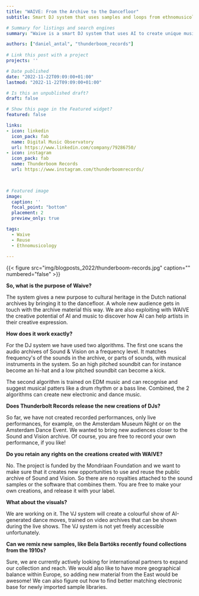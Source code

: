 ```yaml
---
title: "WAIVE: From the Archive to the Dancefloor"
subtitle: Smart DJ system that uses samples and loops from ethnomusicological archives.

# Summary for listings and search engines
summary: "Waive is a smart DJ system that uses AI to create unique music samples, beats and loops from the digitised audio archives of the Sound and Vision Institute in the Netherlands. You can create remixes of heritage value small samples and make electronic music with it."

authors: ["daniel_antal", "thunderboom_records"]
 
# Link this post with a project
projects: ''

# Date published
date: "2022-11-22T09:09:00+01:00"
lastmod: "2022-11-22T09:09:00+01:00"

# Is this an unpublished draft?
draft: false

# Show this page in the Featured widget?
featured: false

links:
- icon: linkedin
  icon_pack: fab
  name: Digital Music Observatory
  url: https://www.linkedin.com/company/79286750/
- icon: instagram
  icon_pack: fab
  name: Thunderboom Records
  url: https://www.instagram.com/thunderboomrecords/


  
# Featured image
image:
  caption: ''
  focal_point: "bottom"
  placement: 2
  preview_only: true

tags:
  - Waive
  - Reuse
  - Ethnomusicology
  
---
```



{{< figure src="img/blogposts_2022/thunderboom-records.jpg" caption="" numbered="false" >}}

**So, what is the purpose of Waive?**

The system gives a new purpose to cultural heritage in the Dutch national archives by bringing it to the dancefloor. A whole new audience gets in touch with the archive material this way.  We are also exploiting with WAIVE the creative potential of AI and music to discover how AI can help artists in their creative expression. 

**How does it work exactly?**

For the DJ system we have used two algorithms. The first one scans the audio archives of Sound & Vision on a frequency level. It matches frequency's of the sounds in the archive, or parts of sounds, with musical instruments in the system. So an high pitched soundbit can for instance become an hi-hat and a low pitched soundbit can become a kick. 

The second algorithm is trained on EDM music and can recognise and suggest musical patters like a drum rhythm or a bass line. Combined, the 2 algorithms can create new electronic and dance music. 

**Does Thunderbolt Records release the new creations of DJs?**

So far, we have not created recorded performances, only live performances, for example, on the Amsterdam Museum Night or on the Amsterdam Dance Event.  We wanted to bring new audiences closer to the Sound and Vision archive. Of course, you are free to record your own performance, if you like!

**Do you retain any rights on the creations created with WAIVE?**

No. The project is funded by the Mondriaan Foundation and we want to make sure that it creates new opportunities to use and reuse the public archive of Sound and Vision.  So there are no royalties attached to the sound samples or the software that combines them. You are free to make your own creations, and release it with your label. 

**What about the visuals?**

We are working on it. The VJ system will create a colourful show of AI-generated dance moves, trained on video archives that can be shown during the live shows. The VJ system is not yet freely accessible unfortunately. 

**Can we remix new samples, like Bela Bartóks recently found collections from the 1910s?**

Sure, we are currently actively looking for international partners to expand our collection and reach. We would also like to have more geographical balance within Europe, so adding new material from the East would be awesome! We can also figure out how to find better matching electronic base for newly imported sample libraries.


